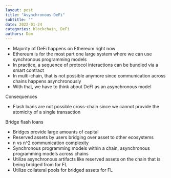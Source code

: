 ```yaml
---
layout: post
title: "Asynchronous DeFi"
subtitle: ""
date: 2022-01-24
categories: blockchain, DeFi
authors: Dom
---
```


- Majority of DeFi happens on Ethereum right now
- Ethereum is for the most part one large system where we can use synchronous programming models
- In practice, a sequence of protocol interactions can be bundled via a smart contract
- In multi-chain, that is not possible anymore since communication across chains happens asynchronously
- With that, we have to think about DeFI as an asynchronous model

Consequences
- Flash loans are not possible cross-chain since we cannot provide the atomicity of a single transaction


Bridge flash loans
- Bridges provide large amounts of capital
- Reserved assets by users bridging over asset to other ecosystems
- n vs n^2 communication complexity
- Synchronous programming models within a chain, asynchronous programming models across chains
- Utilize asynchronous artifacts like reserved assets on the chain that is being bridged from for FL
- Utilize collateral pools for bridged assets for FL

